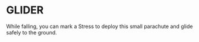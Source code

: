 # GLIDER

While falling, you can mark a Stress to deploy this small parachute and glide safely to the ground.